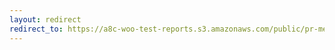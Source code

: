 ```yaml
---
layout: redirect
redirect_to: https://a8c-woo-test-reports.s3.amazonaws.com/public/pr-merge/40856/e2e/index.html
---
```

